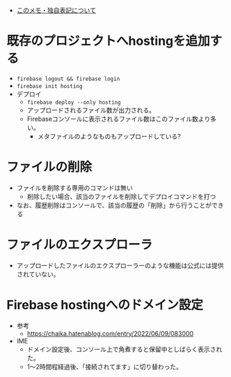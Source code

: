- [このメモ・独自表記について](../README.md)

# 既存のプロジェクトへhostingを追加する
* `firebase logout && firebase login`
* `firebase init hosting`
* デプロイ
    * `firebase deploy --only hosting `
    * アップロードされるファイル数が出力される。
    * Firebaseコンソールに表示されるファイル数はこのファイル数より多い。
        * メタファイルのようなものもアップロードしている?

# ファイルの削除
* ファイルを削除する専用のコマンドは無い
    * 削除したい場合、該当のファイルを削除してデプロイコマンドを打つ
* なお、履歴削除はコンソールで、該当の履歴の「削除」から行うことができる

# ファイルのエクスプローラ
* アップロードしたファイルのエクスプローラーのような機能は公式には提供されていない。

# Firebase hostingへのドメイン設定
* 参考
    * https://chaika.hatenablog.com/entry/2022/06/09/083000
* IME
    * ドメイン設定後、コンソール上で角煮すると保留中としばらく表示された。
    * 1〜2時間程経過後、「接続されてます」に切り替わった。


